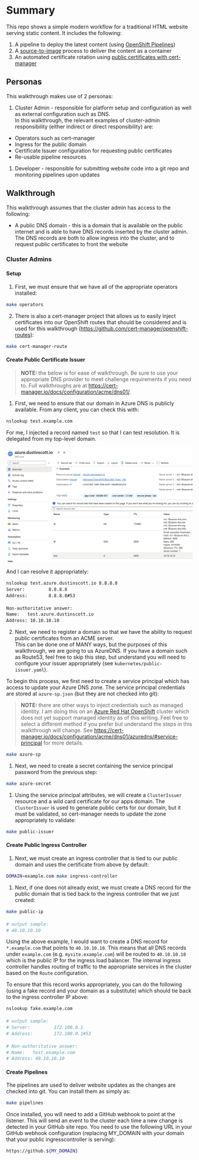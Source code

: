 # Summary

This repo shows a simple modern workflow for a traditional HTML website serving static content.  It includes 
the following:

1. A pipeline to deploy the latest content (using [OpenShift Pipelines](https://docs.openshift.com/pipelines/1.14/about/understanding-openshift-pipelines.html))
2. A [source-to-image](https://docs.openshift.com/container-platform/4.14/openshift_images/using_images/using-s21-images.html) process to deliver the content as a container
3. An automated certificate rotation using [public certificates with cert-manager](https://docs.openshift.com/container-platform/4.14/security/cert_manager_operator/cert-manager-operator-issuer-acme.html)


## Personas

This walkthrough makes use of 2 personas:

1. Cluster Admin - responsible for platform setup and configuration as well as external configuration such as DNS.  
In this walkthrough, the relevant examples of cluster-admin responsibility (either indirect or direct responsibility) are:

* Operators such as cert-manager
* Ingress for the public domain
* Certificate Issuer configuration for requesting public certificates
* Re-usable pipeline resources

1. Developer - responsible for submitting website code into a git repo and monitoring pipelines upon updates


## Walkthrough

This walkthrough assumes that the cluster admin has access to the following:

* A public DNS domain - this is a domain that is available on the public internet and is able to have DNS records 
inserted by the cluster admin.  The DNS records are both to allow ingress into the cluster, and to request public
certificates to front the website


### Cluster Admins


#### Setup 

1. First, we must ensure that we have all of the appropriate operators installed:

```bash
make operators
```

2. There is also a cert-manager project that allows us to easily inject certificates into our OpenShift routes
that should be considered and is used for this walkthrough (https://github.com/cert-manager/openshift-routes):

```bash
make cert-manager-route
```


#### Create Public Certificate Issuer

> **NOTE:** the below is for ease of walkthrough.  Be sure to use your appropriate DNS provider to meet challenge 
> requirements if you need to.  Full walkthroughs are at https://cert-manager.io/docs/configuration/acme/dns01/.

1. First, we need to ensure that our domain in Azure DNS is publicly available.  From any client, you can check 
this with:

```bash
nslookup test.example.com
```

For me, I injected a record named `test` so that I can test resolution.  It is delegated from my top-level domain.

![Azure Domain](images/azure-dns.png)

And I can resolve it appropriately:

```bash
nslookup test.azure.dustinscott.io 8.8.8.8
Server:         8.8.8.8
Address:        8.8.8.8#53

Non-authoritative answer:
Name:   test.azure.dustinscott.io
Address: 10.10.10.10
```

2. Next, we need to register a domain so that we have the ability to request public certificates from an ACME server.  
This can be done one of MANY ways, but the purposes of this walkthrough, we are going to us AzureDNS.  If you have a 
domain such as Route53, feel free to skip this step, but understand you will need to 
configure your issuer appropriately (see `kubernetes/public-issuer.yaml`).

To begin this process, we first need to create a service principal which has access to update your Azure DNS zone.  The 
service principal credentials are stored at `azure-sp.json` (but they are not checked into git):

> **NOTE:** there are other ways to inject credentials such as managed identity.  I am doing this on an [Azure Red Hat OpenShift](https://azure.microsoft.com/en-us/products/openshift)
> cluster which does not yet support managed identity as of this writing. Feel free to select a different method if you 
> prefer but understand the steps in this walkthrough will change.  See 
> https://cert-manager.io/docs/configuration/acme/dns01/azuredns/#service-principal for more details. 

```bash
make azure-sp
```

1. Next, we need to create a secret containing the service principal password from the previous step:

```bash
make azure-secret
```

1. Using the service principal attributes, we will create a `ClusterIssuer` resource and a wild card certificate for 
our apps domain.  The `ClusterIssuer` is used to generate public certs for our domain, but it must be validated, so 
cert-manager needs to update the zone appropriately to validate:

```bash
make public-issuer
```


#### Create Public Ingress Controller

1. Next, we must create an ingress controller that is tied to our public domain and uses the certificate from above by default:

```bash
DOMAIN=example.com make ingress-controller
```

1. Next, if one does not already exist, we must create a DNS record for the public domain that is tied back 
to the ingress controller that we just created:

```bash
make public-ip

# output sample:
# 40.10.10.10
```

Using the above example, I would want to create a DNS record for `*.example.com` that points to `40.10.10.10`.  This 
means that all DNS records under `example.com` (e.g. `mysite.example.com`) will be routed to `40.10.10.10` which is 
the public IP for the ingress load balancer.  The internal ingress controller handles routing of traffic to the 
appropriate services in the cluster based on the `Route` configuration.

To ensure that this record works appropriately, you can do the following (using a fake record and your domain as a substitute) 
which should tie back to the ingress controller IP above:

```bash
nslookup fake.example.com

# output sample:
# Server:         172.100.0.1
# Address:        172.100.0.1#53

# Non-authoritative answer:
# Name:   test.example.com
# Address: 40.10.10.10
```


#### Create Pipelines

The pipelines are used to deliver website updates as the changes are checked into git.  You can install them as simply as:

```bash
make pipelines
```

Once installed, you will need to add a GitHub webhook to point at the listener.  This will send an event to the cluster 
each time a new change is detected in your GitHub site repo.  You need to use the following URL in your GitHub webhook
configuration (replacing MY_DOMAIN with your domain that your public ingresscontroller is serving):

```bash
https://github.${MY_DOMAIN}
```
